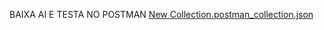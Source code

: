 BAIXA AI E TESTA NO POSTMAN [New Collection.postman_collection.json](https://github.com/user-attachments/files/16769561/New.Collection.postman_collection.json)
